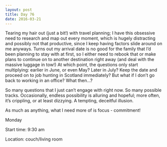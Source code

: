 ```yaml
---
layout: post
title: Day 76
date: 2016-03-21
---
```


Tearing my hair out (just a bit!) with travel planning; I have this obsessive need to research and map out every moment, which is hugely distracting and possibly not that productive, since I keep having factors slide around on me anyways. Turns out my arrival date is no good for the family that I’d been planning to stay with at first, so I either need to rebook that or make plans to continue on to another destination right away (and deal with the massive luggage in tow!) At which point, the questions only start multiplying: earlier in June, or even May? Later in July? Keep the date and proceed on to job hunting in Scotland immediately? But what if I don’t go back to working in an office? What then…? 

So many questions that I just can’t engage with right now. So many possible tracks. Occasionally, endless possibility is alluring and hopeful; more often, it’s crippling, or at least dizzying. A tempting, deceitful illusion. 

As much as anything, what I need more of is focus - commitment!


Monday

Start time: 9:30 am

Location: couch/living room

